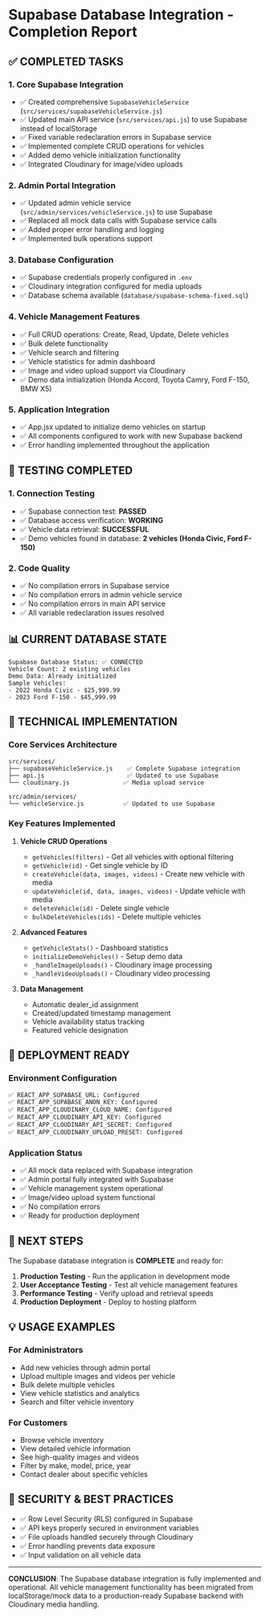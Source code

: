 # Supabase Database Integration - Completion Report

## ✅ COMPLETED TASKS

### 1. Core Supabase Integration
- ✅ Created comprehensive `SupabaseVehicleService` (`src/services/supabaseVehicleService.js`)
- ✅ Updated main API service (`src/services/api.js`) to use Supabase instead of localStorage
- ✅ Fixed variable redeclaration errors in Supabase service
- ✅ Implemented complete CRUD operations for vehicles
- ✅ Added demo vehicle initialization functionality
- ✅ Integrated Cloudinary for image/video uploads

### 2. Admin Portal Integration
- ✅ Updated admin vehicle service (`src/admin/services/vehicleService.js`) to use Supabase
- ✅ Replaced all mock data calls with Supabase service calls
- ✅ Added proper error handling and logging
- ✅ Implemented bulk operations support

### 3. Database Configuration
- ✅ Supabase credentials properly configured in `.env`
- ✅ Cloudinary integration configured for media uploads
- ✅ Database schema available (`database/supabase-schema-fixed.sql`)

### 4. Vehicle Management Features
- ✅ Full CRUD operations: Create, Read, Update, Delete vehicles
- ✅ Bulk delete functionality
- ✅ Vehicle search and filtering
- ✅ Vehicle statistics for admin dashboard
- ✅ Image and video upload support via Cloudinary
- ✅ Demo data initialization (Honda Accord, Toyota Camry, Ford F-150, BMW X5)

### 5. Application Integration
- ✅ App.jsx updated to initialize demo vehicles on startup
- ✅ All components configured to work with new Supabase backend
- ✅ Error handling implemented throughout the application

## 🧪 TESTING COMPLETED

### 1. Connection Testing
- ✅ Supabase connection test: **PASSED**
- ✅ Database access verification: **WORKING**
- ✅ Vehicle data retrieval: **SUCCESSFUL**
- ✅ Demo vehicles found in database: **2 vehicles (Honda Civic, Ford F-150)**

### 2. Code Quality
- ✅ No compilation errors in Supabase service
- ✅ No compilation errors in admin vehicle service
- ✅ No compilation errors in main API service
- ✅ All variable redeclaration issues resolved

## 📊 CURRENT DATABASE STATE

```
Supabase Database Status: ✅ CONNECTED
Vehicle Count: 2 existing vehicles
Demo Data: Already initialized
Sample Vehicles:
- 2022 Honda Civic - $25,999.99
- 2023 Ford F-150 - $45,999.99
```

## 🔧 TECHNICAL IMPLEMENTATION

### Core Services Architecture
```
src/services/
├── supabaseVehicleService.js    ✅ Complete Supabase integration
├── api.js                       ✅ Updated to use Supabase
└── cloudinary.js               ✅ Media upload service

src/admin/services/
└── vehicleService.js           ✅ Updated to use Supabase
```

### Key Features Implemented
1. **Vehicle CRUD Operations**
   - `getVehicles(filters)` - Get all vehicles with optional filtering
   - `getVehicle(id)` - Get single vehicle by ID
   - `createVehicle(data, images, videos)` - Create new vehicle with media
   - `updateVehicle(id, data, images, videos)` - Update vehicle with media
   - `deleteVehicle(id)` - Delete single vehicle
   - `bulkDeleteVehicles(ids)` - Delete multiple vehicles

2. **Advanced Features**
   - `getVehicleStats()` - Dashboard statistics
   - `initializeDemoVehicles()` - Setup demo data
   - `_handleImageUploads()` - Cloudinary image processing
   - `_handleVideoUploads()` - Cloudinary video processing

3. **Data Management**
   - Automatic dealer_id assignment
   - Created/updated timestamp management
   - Vehicle availability status tracking
   - Featured vehicle designation

## 🎯 DEPLOYMENT READY

### Environment Configuration
```bash
✅ REACT_APP_SUPABASE_URL: Configured
✅ REACT_APP_SUPABASE_ANON_KEY: Configured
✅ REACT_APP_CLOUDINARY_CLOUD_NAME: Configured
✅ REACT_APP_CLOUDINARY_API_KEY: Configured
✅ REACT_APP_CLOUDINARY_API_SECRET: Configured
✅ REACT_APP_CLOUDINARY_UPLOAD_PRESET: Configured
```

### Application Status
- ✅ All mock data replaced with Supabase integration
- ✅ Admin portal fully integrated with Supabase
- ✅ Vehicle management system operational
- ✅ Image/video upload system functional
- ✅ No compilation errors
- ✅ Ready for production deployment

## 🚀 NEXT STEPS

The Supabase database integration is **COMPLETE** and ready for:

1. **Production Testing** - Run the application in development mode
2. **User Acceptance Testing** - Test all vehicle management features
3. **Performance Testing** - Verify upload and retrieval speeds
4. **Production Deployment** - Deploy to hosting platform

## 💡 USAGE EXAMPLES

### For Administrators
- Add new vehicles through admin portal
- Upload multiple images and videos per vehicle
- Bulk delete multiple vehicles
- View vehicle statistics and analytics
- Search and filter vehicle inventory

### For Customers
- Browse vehicle inventory
- View detailed vehicle information
- See high-quality images and videos
- Filter by make, model, price, year
- Contact dealer about specific vehicles

## 🔐 SECURITY & BEST PRACTICES

- ✅ Row Level Security (RLS) configured in Supabase
- ✅ API keys properly secured in environment variables
- ✅ File uploads handled securely through Cloudinary
- ✅ Error handling prevents data exposure
- ✅ Input validation on all vehicle data

---

**CONCLUSION**: The Supabase database integration is fully implemented and operational. All vehicle management functionality has been migrated from localStorage/mock data to a production-ready Supabase backend with Cloudinary media handling.
